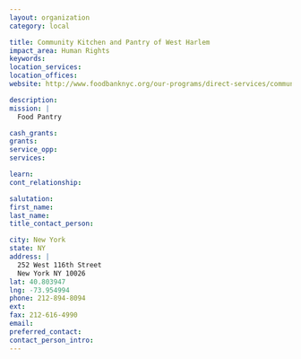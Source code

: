 ```yaml
---
layout: organization
category: local

title: Community Kitchen and Pantry of West Harlem
impact_area: Human Rights
keywords: 
location_services: 
location_offices: 
website: http://www.foodbanknyc.org/our-programs/direct-services/community-kitchen

description: 
mission: |
  Food Pantry

cash_grants: 
grants: 
service_opp: 
services: 

learn: 
cont_relationship: 

salutation: 
first_name: 
last_name: 
title_contact_person: 

city: New York
state: NY
address: |
  252 West 116th Street    
  New York NY 10026
lat: 40.803947
lng: -73.954994
phone: 212-894-8094
ext: 
fax: 212-616-4990
email: 
preferred_contact: 
contact_person_intro: 
---
```

